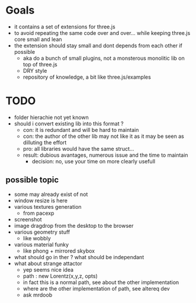 # Goals
* it contains a set of extensions for three.js
* to avoid repeating the same code over and over... while keeping three.js core small and lean
* the extension should stay small and dont depends from each other if possible
  * aka do a bunch of small plugins, not a monsterous monolitic lib on top of three.js
  * DRY style
  * repository of knowledge, a bit like three.js/examples

# TODO
* folder hierachie not yet known
* should i convert existing lib into this format ?
  * con: it is redundant and will be hard to maintain
  * con: the author of the other lib may not like it as it may be seen as dilluting the effort
  * pro: all libraries would have the same struct...
  * result: dubious avantages, numerous issue and the time to maintain
    * decision: no, use your time on more clearly usefull
  

## possible topic
* some may already exist of not
* window resize is here
* various textures generation
  * from pacexp
* screenshot
* image dragdrop from the desktop to the browser
* various geometry stuff
  * like wobbly
* various material funky
  * like phong + mirrored skybox
* what should go in ther ? what should be independant
* what about strange attactor
  * yep seems nice idea
  * path : new Lorentz(x,y,z, opts)
  * in fact this is a normal path, see about the other implementation
  * where are the other implementation of path, see altereq dev
  * ask mrdoob
